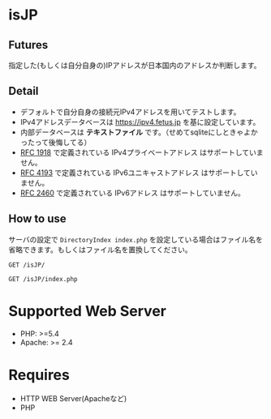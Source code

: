# isJP

## Futures

指定した(もしくは自分自身の)IPアドレスが日本国内のアドレスか判断します。

## Detail

- デフォルトで自分自身の接続元IPv4アドレスを用いてテストします。
- IPv4アドレスデータベースは https://ipv4.fetus.jp を基に設定しています。
- 内部データベースは **テキストファイル** です。（せめてsqliteにしときゃよかったって後悔してる）
- [RFC 1918](https://tools.ietf.org/html/rfc1918) で定義されている IPv4プライベートアドレス はサポートしていません。
- [RFC 4193](https://tools.ietf.org/html/rfc4193) で定義されている IPv6ユニキャストアドレス はサポートしていません。
- [RFC 2460](https://tools.ietf.org/html/rfc2460) で定義されている IPv6アドレス はサポートしていません。

## How to use

サーバの設定で `DirectoryIndex index.php` を設定している場合はファイル名を省略できます。もしくはファイル名を置換してください。

```XHR
GET /isJP/
```

```XHR
GET /isJP/index.php
```

# Supported Web Server
- PHP: >=5.4
- Apache: >= 2.4

# Requires
- HTTP WEB Server(Apacheなど)
- PHP
